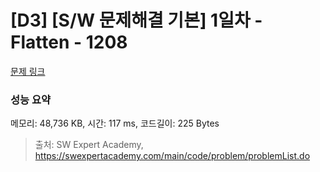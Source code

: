 # [D3] [S/W 문제해결 기본] 1일차 - Flatten - 1208 

[문제 링크](https://swexpertacademy.com/main/code/problem/problemDetail.do?contestProbId=AV139KOaABgCFAYh) 

### 성능 요약

메모리: 48,736 KB, 시간: 117 ms, 코드길이: 225 Bytes



> 출처: SW Expert Academy, https://swexpertacademy.com/main/code/problem/problemList.do